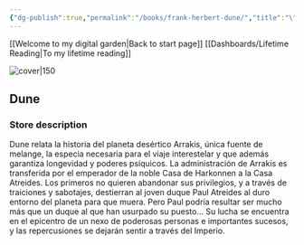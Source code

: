 ```yaml
---
{"dg-publish":true,"permalink":"/books/frank-herbert-dune/","title":"\"Dune\""}
---
```


[[Welcome to my digital garden\|Back to start page]]
[[Dashboards/Lifetime Reading\|To my lifetime reading]]



![cover|150](http://books.google.com/books/content?id=JhJ7cgAACAAJ&printsec=frontcover&img=1&zoom=1&source=gbs_api)

## Dune

### Store description

Dune relata la historia del planeta desértico Arrakis, única fuente de melange, la especia necesaria para el viaje interestelar y que además garantiza longevidad y poderes psíquicos. La administración de Arrakis es transferida por el emperador de la noble Casa de Harkonnen a la Casa Atreides. Los primeros no quieren abandonar sus privilegios, y a través de traiciones y sabotajes, destierran al joven duque Paul Atreides al duro entorno del planeta para que muera. Pero Paul podría resultar ser mucho más que un duque al que han usurpado su puesto... Su lucha se encuentra en el epicentro de un nexo de poderosas personas e importantes sucesos, y las repercusiones se dejarán sentir a través del Imperio.


```